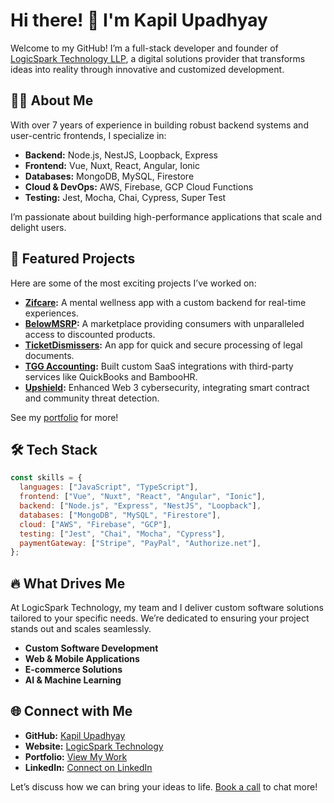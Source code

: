 
# Hi there! 👋 I'm Kapil Upadhyay

Welcome to my GitHub! I’m a full-stack developer and founder of [LogicSpark Technology LLP](https://www.logicspark.io), a digital solutions provider that transforms ideas into reality through innovative and customized development.

## 👨‍💻 About Me

With over 7 years of experience in building robust backend systems and user-centric frontends, I specialize in:
- **Backend:** Node.js, NestJS, Loopback, Express
- **Frontend:** Vue, Nuxt, React, Angular, Ionic
- **Databases:** MongoDB, MySQL, Firestore
- **Cloud & DevOps:** AWS, Firebase, GCP Cloud Functions
- **Testing:** Jest, Mocha, Chai, Cypress, Super Test

I’m passionate about building high-performance applications that scale and delight users.

## 🌟 Featured Projects

Here are some of the most exciting projects I’ve worked on:

- **[Zifcare](https://www.zifcare.com):** A mental wellness app with a custom backend for real-time experiences.
- **[BelowMSRP](https://www.belowmsrp.com):** A marketplace providing consumers with unparalleled access to discounted products.
- **[TicketDismissers](https://www.ticketdismissers.com):** An app for quick and secure processing of legal documents.
- **[TGG Accounting](https://tgg-accounting.com):** Built custom SaaS integrations with third-party services like QuickBooks and BambooHR.
- **[Upshield](https://upshield.io):** Enhanced Web 3 cybersecurity, integrating smart contract and community threat detection.

See my [portfolio](https://pdfhost.io/v/QNJtwpTs6_portfolio1) for more!

## 🛠️ Tech Stack

```javascript
const skills = {
  languages: ["JavaScript", "TypeScript"],
  frontend: ["Vue", "Nuxt", "React", "Angular", "Ionic"],
  backend: ["Node.js", "Express", "NestJS", "Loopback"],
  databases: ["MongoDB", "MySQL", "Firestore"],
  cloud: ["AWS", "Firebase", "GCP"],
  testing: ["Jest", "Chai", "Mocha", "Cypress"],
  paymentGateway: ["Stripe", "PayPal", "Authorize.net"],
};
```

## 🔥 What Drives Me

At LogicSpark Technology, my team and I deliver custom software solutions tailored to your specific needs. We’re dedicated to ensuring your project stands out and scales seamlessly.

- **Custom Software Development**
- **Web & Mobile Applications**
- **E-commerce Solutions**
- **AI & Machine Learning**

## 🌐 Connect with Me

- **GitHub:** [Kapil Upadhyay](https://github.com/kapil303196)
- **Website:** [LogicSpark Technology](https://www.logicspark.io)
- **Portfolio:** [View My Work](https://pdfhost.io/v/QNJtwpTs6_portfolio1)
- **LinkedIn:** [Connect on LinkedIn](https://www.linkedin.com/in/kapilupadhyay)

Let’s discuss how we can bring your ideas to life. [Book a call](https://calendly.com/logicspark/15min) to chat more!
